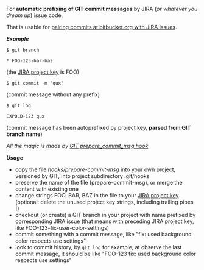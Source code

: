 For **automatic prefixing of GIT commit messages** by JIRA (*or whatever you dream up*) issue code.

That is usable for [pairing commits at bitbucket.org with JIRA issues](https://blog.bitbucket.org/2012/04/30/linking-bitbucket-and-jira/).

***Example***

```
$ git branch
```

```
* FOO-123-bar-baz
```
 (the [JIRA project key](https://confluence.atlassian.com/display/JIRA/Defining+a+Project#DefiningaProject-Creatingaproject) is FOO)

```
$ git commit -m "qux"
```
 (commit message without any prefix)

```
$ git log
```

```
EXPOLD-123 qux
```
 (commit message has been autoprefixed by project key, **parsed from GIT branch name**)

*All the magic is made by [GIT prepare_commit_msg hook](http://git-scm.com/docs/githooks#_prepare_commit_msg)*

***Usage***

  * copy the file *hooks/prepare-commit-msg* into your own project, versioned by GIT, into project subdirectory .git/hooks
  * preserve the name of the file (prepare-commit-msg), or merge the content with existing one
  * change strings FOO, BAR, BAZ in the file to your [JIRA project key](https://confluence.atlassian.com/display/JIRA/Defining+a+Project#DefiningaProject-Creatingaproject)
  (optional: delete the unused project key strings, including trailing pipes |)
  * checkout (or create) a GIT branch in your project with name prefixed by corresponding JIRA issue (that means with preceding JIRA project key, like FOO-123-fix-user-color-settings)
  * commit something with a commit message, like "fix: used background color respects use settings"
  * look to commit history, by `git log` for example, at observe the last commit message, it should be like "FOO-123 fix: used background color respects use settings" 

